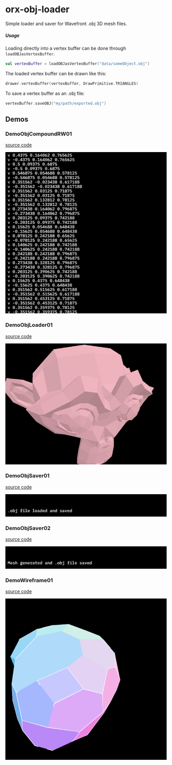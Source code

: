 # orx-obj-loader

Simple loader and saver for Wavefront .obj 3D mesh files.

##### Usage

Loading directly into a vertex buffer can be done through `loadOBJasVertexBuffer`.

```kotlin
val vertexBuffer = loadOBJasVertexBuffer("data/someObject.obj")
```

The loaded vertex buffer can be drawn like this:

```kotlin
drawer.vertexBuffer(vertexBuffer, DrawPrimitive.TRIANGLES)
```

To save a vertex buffer as an .obj file:

```kotlin
vertexBuffer.saveOBJ("my/path/exported.obj")
```

<!-- __demos__ -->

## Demos

### DemoObjCompoundRW01

[source code](src/jvmDemo/kotlin/DemoObjCompoundRW01.kt)

![DemoObjCompoundRW01Kt](https://raw.githubusercontent.com/openrndr/orx/media/orx-obj-loader/images/DemoObjCompoundRW01Kt.png)

### DemoObjLoader01

[source code](src/jvmDemo/kotlin/DemoObjLoader01.kt)

![DemoObjLoader01Kt](https://raw.githubusercontent.com/openrndr/orx/media/orx-obj-loader/images/DemoObjLoader01Kt.png)

### DemoObjSaver01

[source code](src/jvmDemo/kotlin/DemoObjSaver01.kt)

![DemoObjSaver01Kt](https://raw.githubusercontent.com/openrndr/orx/media/orx-obj-loader/images/DemoObjSaver01Kt.png)

### DemoObjSaver02

[source code](src/jvmDemo/kotlin/DemoObjSaver02.kt)

![DemoObjSaver02Kt](https://raw.githubusercontent.com/openrndr/orx/media/orx-obj-loader/images/DemoObjSaver02Kt.png)

### DemoWireframe01

[source code](src/jvmDemo/kotlin/DemoWireframe01.kt)

![DemoWireframe01Kt](https://raw.githubusercontent.com/openrndr/orx/media/orx-obj-loader/images/DemoWireframe01Kt.png)
